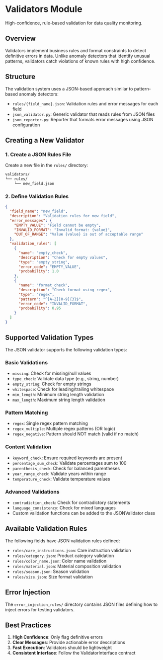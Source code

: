# Validators Module

High-confidence, rule-based validation for data quality monitoring.

## Overview

Validators implement business rules and format constraints to detect definitive errors in data. Unlike anomaly detectors that identify unusual patterns, validators catch violations of known rules with high confidence.

## Structure

The validation system uses a JSON-based approach similar to pattern-based anomaly detectors:

- `rules/{field_name}.json`: Validation rules and error messages for each field
- `json_validator.py`: Generic validator that reads rules from JSON files
- `json_reporter.py`: Reporter that formats error messages using JSON configuration

## Creating a New Validator

### 1. Create a JSON Rules File

Create a new file in the `rules/` directory:

```bash
validators/
└── rules/
    └── new_field.json
```

### 2. Define Validation Rules

```json
{
  "field_name": "new_field",
  "description": "Validation rules for new field",
  "error_messages": {
    "EMPTY_VALUE": "Field cannot be empty",
    "INVALID_FORMAT": "Invalid format: {value}",
    "OUT_OF_RANGE": "Value {value} is out of acceptable range"
  },
  "validation_rules": [
    {
      "name": "empty_check",
      "description": "Check for empty values",
      "type": "empty_string",
      "error_code": "EMPTY_VALUE",
      "probability": 1.0
    },
    {
      "name": "format_check",
      "description": "Check format using regex",
      "type": "regex",
      "pattern": "^[A-Z][0-9]{3}$",
      "error_code": "INVALID_FORMAT",
      "probability": 0.95
    }
  ]
}
```

## Supported Validation Types

The JSON validator supports the following validation types:

### Basic Validations
- `missing`: Check for missing/null values
- `type_check`: Validate data type (e.g., string, number)
- `empty_string`: Check for empty strings
- `whitespace`: Check for leading/trailing whitespace
- `min_length`: Minimum string length validation
- `max_length`: Maximum string length validation

### Pattern Matching
- `regex`: Single regex pattern matching
- `regex_multiple`: Multiple regex patterns (OR logic)
- `regex_negative`: Pattern should NOT match (valid if no match)

### Content Validation
- `keyword_check`: Ensure required keywords are present
- `percentage_sum_check`: Validate percentages sum to 100
- `parenthesis_check`: Check for balanced parentheses
- `year_range_check`: Validate years within range
- `temperature_check`: Validate temperature values

### Advanced Validations
- `contradiction_check`: Check for contradictory statements
- `language_consistency`: Check for mixed languages
- Custom validation functions can be added to the JSONValidator class

## Available Validation Rules

The following fields have JSON validation rules defined:

- `rules/care_instructions.json`: Care instruction validation
- `rules/category.json`: Product category validation
- `rules/color_name.json`: Color name validation
- `rules/material.json`: Material composition validation
- `rules/season.json`: Season validation
- `rules/size.json`: Size format validation

## Error Injection

The `error_injection_rules/` directory contains JSON files defining how to inject errors for testing validators.

## Best Practices

1. **High Confidence**: Only flag definitive errors
2. **Clear Messages**: Provide actionable error descriptions
3. **Fast Execution**: Validators should be lightweight
4. **Consistent Interface**: Follow the ValidatorInterface contract